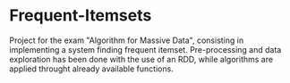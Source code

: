 # Frequent-Itemsets
Project for the exam "Algorithm for Massive Data", consisting in implementing a system finding frequent itemset. 
Pre-processing and data exploration has been done with the use of an RDD, while algorithms are applied throught already available functions.
